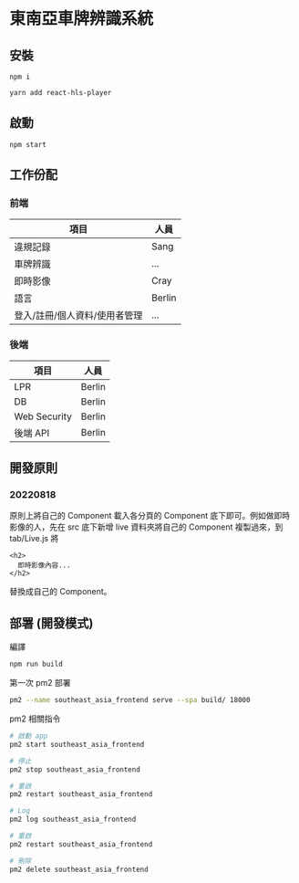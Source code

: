 # 東南亞車牌辨識系統

## 安裝
```
npm i

yarn add react-hls-player
```

## 啟動
```
npm start
```

## 工作份配

### 前端
|項目 |人員
|-|-
|違規記錄 | Sang
|車牌辨識 | ...
|即時影像 | Cray
|語言 | Berlin
|登入/註冊/個人資料/使用者管理 | ...

### 後端
|項目 |人員
|-|-
|LPR |Berlin
|DB |Berlin
|Web Security |Berlin
|後端 API |Berlin

## 開發原則

### 20220818
原則上將自己的 Component 載入各分頁的 Component 底下即可。例如做即時影像的人，先在 src 底下新增 live 資料夾將自己的 Component 複製過來，到 tab/Live.js 將
```
<h2>
  即時影像內容...
</h2>
```
替換成自己的 Component。

## 部署 (開發模式)

編譯
```bash
npm run build
```

第一次 pm2 部署
```bash
pm2 --name southeast_asia_frontend serve --spa build/ 18000
```

pm2 相關指令
```bash
# 啟動 app
pm2 start southeast_asia_frontend

# 停止
pm2 stop southeast_asia_frontend

# 重啟
pm2 restart southeast_asia_frontend

# Log
pm2 log southeast_asia_frontend

# 重啟
pm2 restart southeast_asia_frontend

# 刪除
pm2 delete southeast_asia_frontend
```
